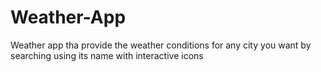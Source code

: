 # Weather-App
Weather app tha provide the weather conditions for any city you want by searching using its name with interactive icons 
